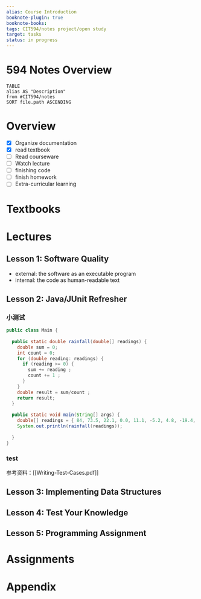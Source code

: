 ```yaml
---
alias: Course Introduction
booknote-plugin: true
booknote-books:
tags: CIT594/notes project/open study
target: tasks
status: in progress
---
```


# 594 Notes Overview
```dataview
TABLE 
alias AS "Description"
from #CIT594/notes
SORT file.path ASCENDING
```

# Overview
- [x] Organize documentation
- [x] read textbook
- [ ] Read courseware
- [ ] Watch lecture
- [ ] finishing code
- [ ] finish homework
- [ ] Extra-curricular learning

# Textbooks

# Lectures
## Lesson 1: Software Quality
- external: the software as an executable program
- internal: the code as human-readable text
## Lesson 2: Java/JUnit Refresher
### 小测试
```java
public class Main {
  
  public static double rainfall(double[] readings) {
    double sum = 0;
    int count = 0;
    for (double reading: readings) {
      if (reading >= 0) {
        sum += reading ;
        count += 1 ;
      }
    }
    double result = sum/count ;
    return result;
  }
  
  public static void main(String[] args) {
    double[] readings = { 84, 73.5, 22.1, 0.0, 11.1, -5.2, 4.8, -19.4, 33.1, 0.0, 15.3, 22.1};
    System.out.println(rainfall(readings));
    
  }
}
```

### test
参考资料：[[Writing-Test-Cases.pdf]]

## Lesson 3: Implementing Data Structures

## Lesson 4: Test Your Knowledge

## Lesson 5: Programming Assignment

# Assignments

# Appendix

